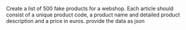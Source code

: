 Create a list of 500 fake products for a webshop. Each article should consist of a unique product code, a product name and detailed product description and a price in euros. provide the data as json



